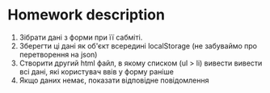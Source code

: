 # **Homework description**
1. Зібрати дані з форми при її сабміті.
2. Зберегти ці дані як об'єкт всередині localStorage (не забуваймо про перетворення на json)
3. Створити другий html файл, в якому списком (ul > li) вивести вивести всі дані, які користувач ввів у форму раніше
4. Якщо даних немає, показати відповідне повідомлення
